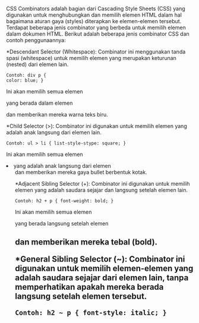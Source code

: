 CSS Combinators adalah bagian dari Cascading Style Sheets (CSS) yang digunakan untuk menghubungkan dan memilih elemen HTML dalam hal bagaimana aturan gaya (styles) diterapkan ke elemen-elemen tersebut. Terdapat beberapa jenis combinator yang berbeda untuk memilih elemen dalam dokumen HTML. Berikut adalah beberapa jenis combinator CSS dan contoh penggunaannya:

*Descendant Selector (Whitespace):
    Combinator ini menggunakan tanda spasi (whitespace) untuk memilih elemen yang merupakan keturunan (nested) dari elemen lain.

    Contoh: div p {
    color: blue; }

Ini akan memilih semua elemen <p> yang berada dalam elemen <div> dan memberikan mereka warna teks biru.

*Child Selector (>):
Combinator ini digunakan untuk memilih elemen yang adalah anak langsung dari elemen lain.

    Contoh: ul > li { list-style-stype: square; }

Ini akan memilih semua elemen <li> yang adalah anak langsung dari elemen <ul> dan memberikan mereka gaya bullet berbentuk kotak.

*Adjacent Sibling Selector (+):
Combinator ini digunakan untuk memilih elemen yang adalah saudara sejajar dan langsung setelah elemen lain.

    Contoh: h2 + p { font-weight: bold; }

Ini akan memilih semua elemen <p> yang berada langsung setelah elemen <h2> dan memberikan mereka tebal (bold).

*General Sibling Selector (~):
Combinator ini digunakan untuk memilih elemen-elemen yang adalah saudara sejajar dari elemen lain, tanpa memperhatikan apakah mereka berada langsung setelah elemen tersebut.

    Contoh: h2 ~ p { font-style: italic; }

